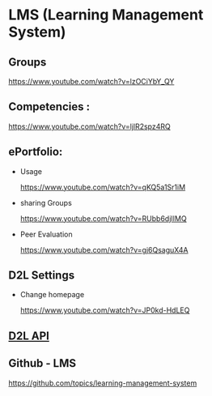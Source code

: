 # LMS (Learning Management System)



## Groups

https://www.youtube.com/watch?v=lzOCiYbY_QY

## Competencies :

https://www.youtube.com/watch?v=ljlR2spz4RQ


## ePortfolio:

* Usage

   https://www.youtube.com/watch?v=qKQ5a1Sr1iM
   
* sharing Groups

   https://www.youtube.com/watch?v=RUbb6djIIMQ

* Peer Evaluation

   https://www.youtube.com/watch?v=gj6QsaguX4A

## D2L Settings 

*  Change homepage

   https://www.youtube.com/watch?v=JP0kd-HdLEQ




## [D2L API](./D2L_API.md)


## Github - LMS

https://github.com/topics/learning-management-system

